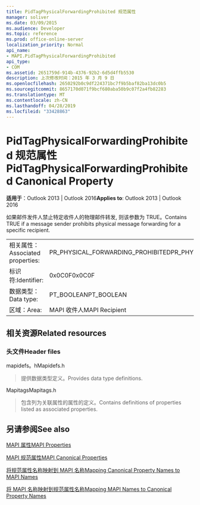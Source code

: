 ```yaml
---
title: PidTagPhysicalForwardingProhibited 规范属性
manager: soliver
ms.date: 03/09/2015
ms.audience: Developer
ms.topic: reference
ms.prod: office-online-server
localization_priority: Normal
api_name:
- MAPI.PidTagPhysicalForwardingProhibited
api_type:
- COM
ms.assetid: 2651759d-914b-4376-92b2-6d5d4ffb5530
description: 上次修改时间：2015 年 3 月 9 日
ms.openlocfilehash: 2650292b0c9df224371bc7f9b5baf82ba13dc0b5
ms.sourcegitcommit: 8657170d071f9bcf680aba50b9c07f2a4fb82283
ms.translationtype: MT
ms.contentlocale: zh-CN
ms.lasthandoff: 04/28/2019
ms.locfileid: "33428863"
---
```

# <a name="pidtagphysicalforwardingprohibited-canonical-property"></a><span data-ttu-id="cd8a0-103">PidTagPhysicalForwardingProhibited 规范属性</span><span class="sxs-lookup"><span data-stu-id="cd8a0-103">PidTagPhysicalForwardingProhibited Canonical Property</span></span>

  
  
<span data-ttu-id="cd8a0-104">**适用于**：Outlook 2013 | Outlook 2016</span><span class="sxs-lookup"><span data-stu-id="cd8a0-104">**Applies to**: Outlook 2013 | Outlook 2016</span></span> 
  
<span data-ttu-id="cd8a0-105">如果邮件发件人禁止特定收件人的物理邮件转发, 则该参数为 TRUE。</span><span class="sxs-lookup"><span data-stu-id="cd8a0-105">Contains TRUE if a message sender prohibits physical message forwarding for a specific recipient.</span></span>
  
|||
|:-----|:-----|
|<span data-ttu-id="cd8a0-106">相关属性：</span><span class="sxs-lookup"><span data-stu-id="cd8a0-106">Associated properties:</span></span>  <br/> |<span data-ttu-id="cd8a0-107">PR_PHYSICAL_FORWARDING_PROHIBITED</span><span class="sxs-lookup"><span data-stu-id="cd8a0-107">PR_PHYSICAL_FORWARDING_PROHIBITED</span></span>  <br/> |
|<span data-ttu-id="cd8a0-108">标识符:</span><span class="sxs-lookup"><span data-stu-id="cd8a0-108">Identifier:</span></span>  <br/> |<span data-ttu-id="cd8a0-109">0x0C0F</span><span class="sxs-lookup"><span data-stu-id="cd8a0-109">0x0C0F</span></span>  <br/> |
|<span data-ttu-id="cd8a0-110">数据类型：</span><span class="sxs-lookup"><span data-stu-id="cd8a0-110">Data type:</span></span>  <br/> |<span data-ttu-id="cd8a0-111">PT_BOOLEAN</span><span class="sxs-lookup"><span data-stu-id="cd8a0-111">PT_BOOLEAN</span></span>  <br/> |
|<span data-ttu-id="cd8a0-112">区域：</span><span class="sxs-lookup"><span data-stu-id="cd8a0-112">Area:</span></span>  <br/> |<span data-ttu-id="cd8a0-113">MAPI 收件人</span><span class="sxs-lookup"><span data-stu-id="cd8a0-113">MAPI Recipient</span></span>  <br/> |
   
## <a name="related-resources"></a><span data-ttu-id="cd8a0-114">相关资源</span><span class="sxs-lookup"><span data-stu-id="cd8a0-114">Related resources</span></span>

### <a name="header-files"></a><span data-ttu-id="cd8a0-115">头文件</span><span class="sxs-lookup"><span data-stu-id="cd8a0-115">Header files</span></span>

<span data-ttu-id="cd8a0-116">mapidefs。h</span><span class="sxs-lookup"><span data-stu-id="cd8a0-116">Mapidefs.h</span></span>
  
> <span data-ttu-id="cd8a0-117">提供数据类型定义。</span><span class="sxs-lookup"><span data-stu-id="cd8a0-117">Provides data type definitions.</span></span>
    
<span data-ttu-id="cd8a0-118">Mapitags</span><span class="sxs-lookup"><span data-stu-id="cd8a0-118">Mapitags.h</span></span>
  
> <span data-ttu-id="cd8a0-119">包含列为关联属性的属性的定义。</span><span class="sxs-lookup"><span data-stu-id="cd8a0-119">Contains definitions of properties listed as associated properties.</span></span>
    
## <a name="see-also"></a><span data-ttu-id="cd8a0-120">另请参阅</span><span class="sxs-lookup"><span data-stu-id="cd8a0-120">See also</span></span>



[<span data-ttu-id="cd8a0-121">MAPI 属性</span><span class="sxs-lookup"><span data-stu-id="cd8a0-121">MAPI Properties</span></span>](mapi-properties.md)
  
[<span data-ttu-id="cd8a0-122">MAPI 规范属性</span><span class="sxs-lookup"><span data-stu-id="cd8a0-122">MAPI Canonical Properties</span></span>](mapi-canonical-properties.md)
  
[<span data-ttu-id="cd8a0-123">将规范属性名称映射到 MAPI 名称</span><span class="sxs-lookup"><span data-stu-id="cd8a0-123">Mapping Canonical Property Names to MAPI Names</span></span>](mapping-canonical-property-names-to-mapi-names.md)
  
[<span data-ttu-id="cd8a0-124">将 MAPI 名称映射到规范属性名称</span><span class="sxs-lookup"><span data-stu-id="cd8a0-124">Mapping MAPI Names to Canonical Property Names</span></span>](mapping-mapi-names-to-canonical-property-names.md)

